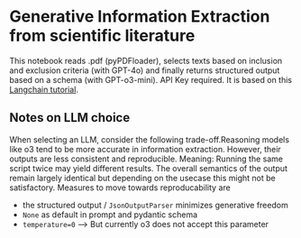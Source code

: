 # Generative Information Extraction from scientific literature

This notebook reads .pdf (pyPDFloader), selects texts based on inclusion and exclusion criteria (with GPT-4o) and finally returns structured output based on a schema (with GPT-o3-mini). API Key required.
It is based on this [Langchain tutorial](https://python.langchain.com/docs/tutorials/extraction/).

## Notes on LLM choice
When selecting an LLM, consider the following trade-off.Reasoning models like o3 tend to be more accurate in information extraction. However, their outputs are less consistent and reproducible. Meaning: Running the same script twice may yield different results. The overall semantics of the output remain largely identical but depending on the usecase this might not be satisfactory. Measures to move towards reproducability are 
- the structured output / ```JsonOutputParser``` minimizes generative freedom
- ```None``` as default in prompt and pydantic schema
- ```temperature=0``` --> But currently o3 does not accept this parameter



